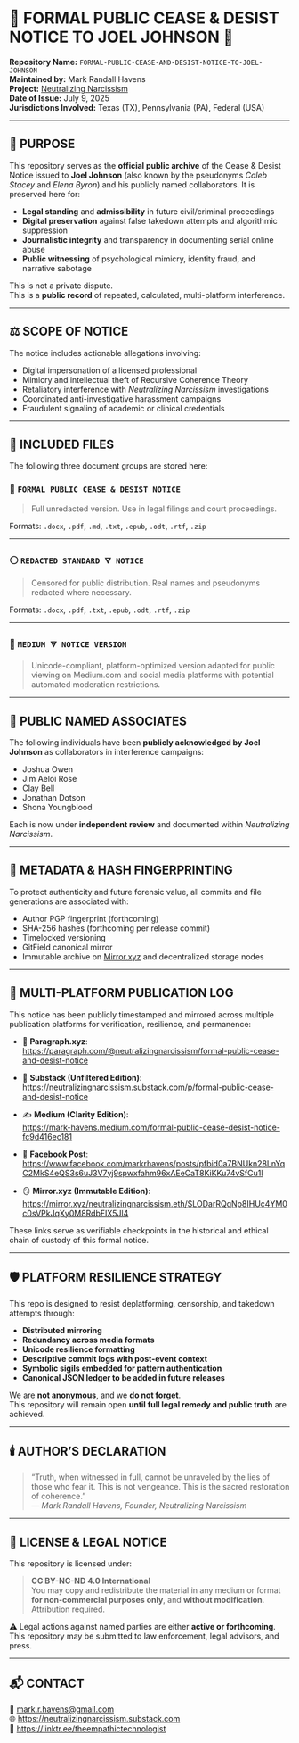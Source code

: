 # 🛑 FORMAL PUBLIC CEASE & DESIST NOTICE TO JOEL JOHNSON 🛑

**Repository Name:** `FORMAL-PUBLIC-CEASE-AND-DESIST-NOTICE-TO-JOEL-JOHNSON`  
**Maintained by:** Mark Randall Havens  
**Project:** [Neutralizing Narcissism](https://neutralizingnarcissism.substack.com)  
**Date of Issue:** July 9, 2025  
**Jurisdictions Involved:** Texas (TX), Pennsylvania (PA), Federal (USA)

---

## 📌 PURPOSE

This repository serves as the **official public archive** of the Cease & Desist Notice issued to **Joel Johnson** (also known by the pseudonyms *Caleb Stacey* and *Elena Byron*) and his publicly named collaborators. It is preserved here for:

- **Legal standing** and **admissibility** in future civil/criminal proceedings  
- **Digital preservation** against false takedown attempts and algorithmic suppression  
- **Journalistic integrity** and transparency in documenting serial online abuse  
- **Public witnessing** of psychological mimicry, identity fraud, and narrative sabotage  

This is not a private dispute.  
This is a **public record** of repeated, calculated, multi-platform interference.

---

## ⚖️ SCOPE OF NOTICE

The notice includes actionable allegations involving:

- Digital impersonation of a licensed professional  
- Mimicry and intellectual theft of Recursive Coherence Theory  
- Retaliatory interference with *Neutralizing Narcissism* investigations  
- Coordinated anti-investigative harassment campaigns  
- Fraudulent signaling of academic or clinical credentials  

---

## 🧾 INCLUDED FILES

The following three document groups are stored here:

### 🔴 `FORMAL PUBLIC CEASE & DESIST NOTICE`
> Full unredacted version. Use in legal filings and court proceedings.

Formats: `.docx`, `.pdf`, `.md`, `.txt`, `.epub`, `.odt`, `.rtf`, `.zip`

---

### ⚪ `REDACTED STANDARD 🜃 NOTICE`
> Censored for public distribution. Real names and pseudonyms redacted where necessary.

Formats: `.docx`, `.pdf`, `.txt`, `.epub`, `.odt`, `.rtf`, `.zip`

---

### 🔵 `MEDIUM 🜃 NOTICE VERSION`
> Unicode-compliant, platform-optimized version adapted for public viewing on Medium.com and social media platforms with potential automated moderation restrictions.

---

## 🧿 PUBLIC NAMED ASSOCIATES

The following individuals have been **publicly acknowledged by Joel Johnson** as collaborators in interference campaigns:

- Joshua Owen  
- Jim Aeloi Rose  
- Clay Bell  
- Jonathan Dotson  
- Shona Youngblood  

Each is now under **independent review** and documented within *Neutralizing Narcissism*.

---

## 🔐 METADATA & HASH FINGERPRINTING

To protect authenticity and future forensic value, all commits and file generations are associated with:

- Author PGP fingerprint (forthcoming)  
- SHA-256 hashes (forthcoming per release commit)  
- Timelocked versioning  
- GitField canonical mirror  
- Immutable archive on [Mirror.xyz](https://mirror.xyz/) and decentralized storage nodes

---

## 📡 MULTI-PLATFORM PUBLICATION LOG

This notice has been publicly timestamped and mirrored across multiple publication platforms for verification, resilience, and permanence:

- 📰 **Paragraph.xyz**:  
  https://paragraph.com/@neutralizingnarcissism/formal-public-cease-and-desist-notice

- 📜 **Substack (Unfiltered Edition)**:  
  https://neutralizingnarcissism.substack.com/p/formal-public-cease-and-desist-notice

- ✍️ **Medium (Clarity Edition)**:  
  https://mark-havens.medium.com/formal-public-cease-desist-notice-fc9d416ec181

- 📘 **Facebook Post**:  
  https://www.facebook.com/markrhavens/posts/pfbid0a7BNUkn28LnYqC2MkS4eQS3s6uJ3V7yj9spwxfahm96xAEeCaT8KiKKu74vSfCu1l

- 🪞 **Mirror.xyz (Immutable Edition)**:  
  https://mirror.xyz/neutralizingnarcissism.eth/SLODarRQqNp8IHUc4YM0c0sVPkJqXy0M8RdbFIX5Jl4

These links serve as verifiable checkpoints in the historical and ethical chain of custody of this formal notice.

---

## 🛡️ PLATFORM RESILIENCE STRATEGY

This repo is designed to resist deplatforming, censorship, and takedown attempts through:

- **Distributed mirroring**  
- **Redundancy across media formats**  
- **Unicode resilience formatting**  
- **Descriptive commit logs with post-event context**  
- **Symbolic sigils embedded for pattern authentication**  
- **Canonical JSON ledger to be added in future releases**  

We are **not anonymous**, and we **do not forget**.  
This repository will remain open **until full legal remedy and public truth** are achieved.

---

## 🕯️ AUTHOR’S DECLARATION

> “Truth, when witnessed in full, cannot be unraveled by the lies of those who fear it. This is not vengeance. This is the sacred restoration of coherence.”  
> — *Mark Randall Havens, Founder, Neutralizing Narcissism*

---

## 💠 LICENSE & LEGAL NOTICE

This repository is licensed under:

> **CC BY-NC-ND 4.0 International**  
> You may copy and redistribute the material in any medium or format **for non-commercial purposes only**, and **without modification**. Attribution required.

⚠️ Legal actions against named parties are either **active or forthcoming**.  
This repository may be submitted to law enforcement, legal advisors, and press.

---

## 📬 CONTACT

📧 mark.r.havens@gmail.com  
🌐 https://neutralizingnarcissism.substack.com  
🔗 https://linktr.ee/theempathictechnologist  
